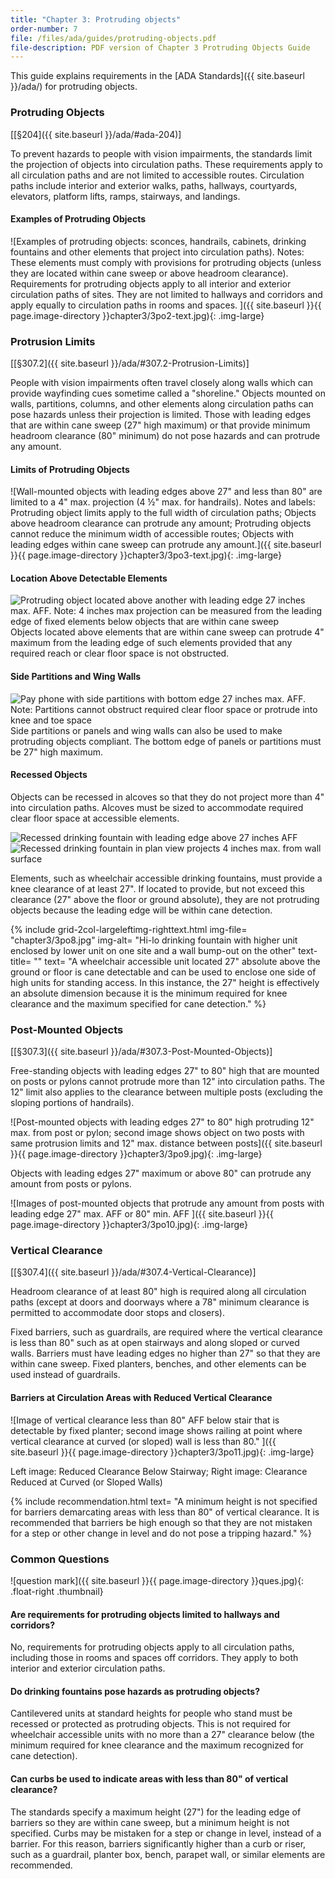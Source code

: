 ```yaml
---
title: "Chapter 3: Protruding objects"
order-number: 7
file: /files/ada/guides/protruding-objects.pdf
file-description: PDF version of Chapter 3 Protruding Objects Guide
---
```

This guide explains requirements in the [ADA
Standards]({{ site.baseurl }}/ada/)
for protruding objects.

### Protruding Objects

[[§204]({{ site.baseurl }}/ada/#ada-204)]

To prevent hazards to people with vision impairments, the standards
limit the projection of objects into circulation paths. These
requirements apply to all circulation paths and are not limited to
accessible routes. Circulation paths include interior and exterior
walks, paths, hallways, courtyards, elevators, platform lifts, ramps,
stairways, and landings.

#### Examples of Protruding Objects

![Examples of protruding objects: sconces, handrails, cabinets, drinking
fountains and other elements that project into circulation paths).
Notes: These elements must comply with provisions for protruding objects
(unless they are located within cane sweep or above headroom clearance).
Requirements for protruding objects apply to all interior and exterior
circulation paths of sites. They are not limited to hallways and
corridors and apply equally to circulation paths in rooms and spaces.
]({{ site.baseurl }}{{ page.image-directory }}chapter3/3po2-text.jpg){: .img-large}

### Protrusion Limits

[[§307.2]({{ site.baseurl }}/ada/#307.2-Protrusion-Limits)]

People with vision impairments often travel closely along walls which
can provide wayfinding cues sometime called a "shoreline." Objects
mounted on walls, partitions, columns, and other elements along
circulation paths can pose hazards unless their projection is limited.
Those with leading edges that are within cane sweep (27" high maximum)
or that provide minimum headroom clearance (80" minimum) do not pose
hazards and can protrude any amount.

#### Limits of Protruding Objects

![Wall-mounted objects with leading edges above 27" and less than 80"
are limited to a 4" max. projection (4 ½" max. for handrails). Notes and
labels: Protruding object limits apply to the full width of circulation
paths; Objects above headroom clearance can protrude any amount;
Protruding objects cannot reduce the minimum width of accessible routes;
Objects with leading edges within cane sweep can protrude any
amount.]({{ site.baseurl }}{{ page.image-directory }}chapter3/3po3-text.jpg){: .img-large}

#### Location Above Detectable Elements

<div class="clearfix">
<img src="{{ site.baseurl }}{{ page.image-directory }}chapter3/3po4.jpg" alt="Protruding object located above another with leading edge 27 inches max.
AFF. Note: 4 inches max projection can be measured from the leading edge of fixed elements below objects that are within cane sweep" class="float-right img-medium">
Objects located above elements that are within cane sweep can protrude
4" maximum from the leading edge of such elements provided that any
required reach or clear floor space is not obstructed.
</div>

#### Side Partitions and Wing Walls

<div class="clearfix">
<img src="{{ site.baseurl }}{{ page.image-directory }}chapter3/3po5.jpg" alt="Pay phone with side partitions with bottom edge 27 inches max. AFF. Note: Partitions cannot obstruct required clear floor space or protrude into knee and toe space" class="float-left img-medium">
Side partitions or panels and wing walls can also be used to make
protruding objects compliant. The bottom edge of panels or partitions
must be 27" high maximum.
</div>

#### Recessed Objects

Objects can be recessed in alcoves so that they do not project more than
4" into circulation paths. Alcoves must be sized to accommodate required
clear floor space at accessible elements.

<div class="grid-container">
    <div class="grid-row">
        <div class="tablet:grid-col">
            <img class="img-large" src="{{ site.baseurl }}{{ page.image-directory }}chapter3/3po6.jpg" alt="Recessed drinking fountain with leading edge above 27 inches AFF">
        </div>
        <div class="tablet:grid-col">
            <img class="img-large" src="{{ site.baseurl }}{{ page.image-directory }}chapter3/3po7.jpg" alt="Recessed drinking fountain in plan view projects 4 inches max. from wall surface">
        </div>
    </div>
</div>

Elements, such as wheelchair accessible drinking fountains, must provide
a knee clearance of at least 27". If located to provide, but not exceed
this clearance (27" above the floor or ground absolute), they are not
protruding objects because the leading edge will be within cane
detection.

{% include grid-2col-largeleftimg-righttext.html
img-file= "chapter3/3po8.jpg"
img-alt= "Hi-lo drinking fountain with higher unit enclosed by lower unit on one site and a wall bump-out on the other"
text-title= ""
text= "A wheelchair accessible unit located 27\" absolute above the ground or
floor is cane detectable and can be used to enclose one side of high
units for standing access. In this instance, the 27\" height is
effectively an absolute dimension because it is the minimum required for
knee clearance and the maximum specified for cane detection."
%}

### Post-Mounted Objects

[[§307.3]({{ site.baseurl }}/ada/#307.3-Post-Mounted-Objects)]

Free-standing objects with leading edges 27" to 80" high that are
mounted on posts or pylons cannot protrude more than 12" into
circulation paths. The 12" limit also applies to the clearance between
multiple posts (excluding the sloping portions of handrails).

![Post-mounted objects with leading edges 27\" to 80\" high protruding
12\" max. from post or pylon; second image shows object on two posts
with same protrusion limits and 12\" max. distance between
posts]({{ site.baseurl }}{{ page.image-directory }}chapter3/3po9.jpg){: .img-large}

Objects with leading edges 27" maximum or above 80" can protrude any
amount from posts or pylons.

![Images of post-mounted objects that protrude any amount from posts
with leading edge 27\" max. AFF or 80\" min. AFF
]({{ site.baseurl }}{{ page.image-directory }}chapter3/3po10.jpg){: .img-large}

### Vertical Clearance

[[§307.4]({{ site.baseurl }}/ada/#307.4-Vertical-Clearance)]

Headroom clearance of at least 80" high is required along all
circulation paths (except at doors and doorways where a 78" minimum
clearance is permitted to accommodate door stops and closers).

Fixed barriers, such as guardrails, are required where the vertical
clearance is less than 80" such as at open stairways and along sloped or
curved walls. Barriers must have leading edges no higher than 27" so
that they are within cane sweep. Fixed planters, benches, and other
elements can be used instead of guardrails.

#### Barriers at Circulation Areas with Reduced Vertical Clearance

![Image of vertical clearance less than 80\" AFF below stair that is
detectable by fixed planter; second image shows railing at point where
vertical clearance at curved (or sloped) wall is less than 80.\"
]({{ site.baseurl }}{{ page.image-directory }}chapter3/3po11.jpg){: .img-large}

<p class="text-italic">Left image: Reduced Clearance Below Stairway; Right image: Clearance Reduced at Curved (or Sloped Walls)</p>

{% include recommendation.html
text= "A minimum height is not specified for barriers demarcating areas with less than 80\" of vertical clearance. It is recommended that barriers be high enough so that they are not mistaken for a step or other change in level and do not pose a tripping hazard."
%}

### Common Questions

![question mark]({{ site.baseurl }}{{ page.image-directory }}ques.jpg){: .float-right .thumbnail}

#### Are requirements for protruding objects limited to hallways and corridors?

No, requirements for protruding objects apply to all circulation paths,
including those in rooms and spaces off corridors. They apply to both
interior and exterior circulation paths.

#### Do drinking fountains pose hazards as protruding objects?

Cantilevered units at standard heights for people who stand must be
recessed or protected as protruding objects. This is not required for
wheelchair accessible units with no more than a 27" clearance below (the
minimum required for knee clearance and the maximum recognized for cane
detection).

#### Can curbs be used to indicate areas with less than 80" of vertical clearance?

The standards specify a maximum height (27") for the leading edge of
barriers so they are within cane sweep, but a minimum height is not
specified. Curbs may be mistaken for a step or change in level, instead
of a barrier. For this reason, barriers significantly higher than a curb
or riser, such as a guardrail, planter box, bench, parapet wall, or
similar elements are recommended.
